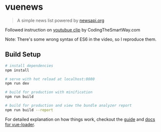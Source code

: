 # vuenews

> A simple news list powered by [newsapi.org](https://newsapi.org)

Followed instruction on [youtubue clip](https://www.youtube.com/watch?v=p-7Zi9xYt2M) by CodingTheSmartWay.com

Note: There's some wrong syntax of ES6 in the video, so I reproduce them.

## Build Setup

``` bash
# install dependencies
npm install

# serve with hot reload at localhost:8080
npm run dev

# build for production with minification
npm run build

# build for production and view the bundle analyzer report
npm run build --report
```

For detailed explanation on how things work, checkout the [guide](http://vuejs-templates.github.io/webpack/) and [docs for vue-loader](http://vuejs.github.io/vue-loader).
